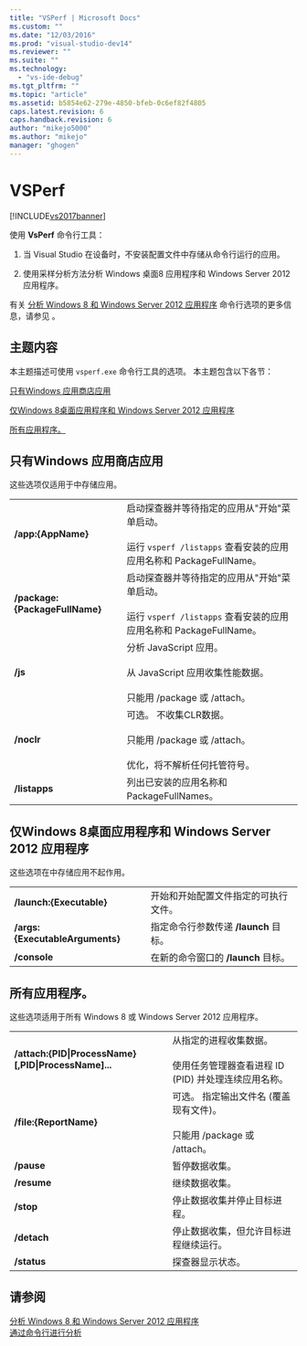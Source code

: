 ```yaml
---
title: "VSPerf | Microsoft Docs"
ms.custom: ""
ms.date: "12/03/2016"
ms.prod: "visual-studio-dev14"
ms.reviewer: ""
ms.suite: ""
ms.technology: 
  - "vs-ide-debug"
ms.tgt_pltfrm: ""
ms.topic: "article"
ms.assetid: b5854e62-279e-4850-bfeb-0c6ef82f4805
caps.latest.revision: 6
caps.handback.revision: 6
author: "mikejo5000"
ms.author: "mikejo"
manager: "ghogen"
---
```

# VSPerf
[!INCLUDE[vs2017banner](../code-quality/includes/vs2017banner.md)]

使用 **VsPerf** 命令行工具：  
  
1.  当 Visual Studio 在设备时，不安装配置文件中存储从命令行运行的应用。  
  
2.  使用采样分析方法分析 Windows 桌面8 应用程序和 Windows Server 2012 应用程序。  
  
 有关 [分析 Windows 8 和 Windows Server 2012 应用程序](../profiling/performance-tools-on-windows-8-and-windows-server-2012-applications.md) 命令行选项的更多信息，请参见 。  
  
##  <a name="BKMK_In_this_topic"></a> 主题内容  
 本主题描述可使用 `vsperf.exe` 命令行工具的选项。  本主题包含以下各节：  
  
 [只有Windows 应用商店应用](#BKMK_windows_store_apps_only)  
  
 [仅Windows 8桌面应用程序和 Windows Server 2012 应用程序](#BKMK_Windows_8_classic_applications_and_Windows_Server_2012_applications_only)  
  
 [所有应用程序。](#BKMK_All_applications)  
  
##  <a name="BKMK_windows_store_apps_only"></a> 只有Windows 应用商店应用  
 这些选项仅适用于中存储应用。  
  
|||  
|-|-|  
|**\/app:{AppName}**|启动探查器并等待指定的应用从"开始"菜单启动。<br /><br /> 运行 `vsperf /listapps` 查看安装的应用应用名称和 PackageFullName。|  
|**\/package:{PackageFullName}**|启动探查器并等待指定的应用从"开始"菜单启动。<br /><br /> 运行 `vsperf /listapps` 查看安装的应用应用名称和 PackageFullName。|  
|**\/js**|分析 JavaScript 应用。<br /><br /> 从 JavaScript 应用收集性能数据。<br /><br /> 只能用 \/package 或 \/attach。|  
|**\/noclr**|可选。   不收集CLR数据。<br /><br /> 只能用 \/package 或 \/attach。<br /><br /> 优化，将不解析任何托管符号。|  
|**\/listapps**|列出已安装的应用名称和 PackageFullNames。|  
  
##  <a name="BKMK_Windows_8_classic_applications_and_Windows_Server_2012_applications_only"></a> 仅Windows 8桌面应用程序和 Windows Server 2012 应用程序  
 这些选项在中存储应用不起作用。  
  
|||  
|-|-|  
|**\/launch:{Executable}**|开始和开始配置文件指定的可执行文件。|  
|**\/args:{ExecutableArguments}**|指定命令行参数传递 **\/launch** 目标。|  
|**\/console**|在新的命令窗口的 **\/launch** 目标。|  
  
##  <a name="BKMK_All_applications"></a> 所有应用程序。  
 这些选项适用于所有 Windows 8 或 Windows Server 2012 应用程序。  
  
|||  
|-|-|  
|**\/attach:{PID&#124;ProcessName}\[,PID&#124;ProcessName\]...**|从指定的进程收集数据。<br /><br /> 使用任务管理器查看进程 ID \(PID\) 并处理连续应用名称。|  
|**\/file:{ReportName}**|可选。  指定输出文件名 \(覆盖现有文件\)。<br /><br /> 只能用 \/package 或 \/attach。|  
|**\/pause**|暂停数据收集。|  
|**\/resume**|继续数据收集。|  
|**\/stop**|停止数据收集并停止目标进程。|  
|**\/detach**|停止数据收集，但允许目标进程继续运行。|  
|**\/status**|探查器显示状态。|  
  
## 请参阅  
 [分析 Windows 8 和 Windows Server 2012 应用程序](../profiling/performance-tools-on-windows-8-and-windows-server-2012-applications.md)   
 [通过命令行进行分析](../profiling/using-the-profiling-tools-from-the-command-line.md)